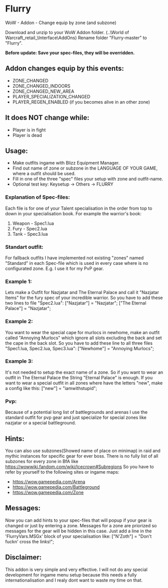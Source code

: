# Flurry
WoW - Addon - Change equip by zone (and subzone)

Download and unzip to your WoW Addon folder. (..\World of Warcraft\_retail_\Interface\AddOns)
Rename folder "Flurry-master" to "Flurry".

__Before update: Save your spec-files, they will be overridden.__

## Addon changes equip by this events:
- ZONE_CHANGED
- ZONE_CHANGED_INDOORS
- ZONE_CHANGED_NEW_AREA
- PLAYER_SPECIALIZATION_CHANGED
- PLAYER_REGEN_ENABLED (if you becomes alive in an other zone)

## It does NOT change while:
- Player is in fight
- Player is dead

## Usage:
- Make outfits ingame with Blizz Equipment Manager.
- Find out name of zone or subzone in the LANGUAGE OF YOUR GAME, where a outfit should be used.
- Fill in one of the three "spec" files your setup with zone and outfit-name.
- Optional test key: Keysetup -> Others -> FLURRY 

### Explanation of Spec-files:
Each file is for one of your Talent specialisation in the order from top to down in your specialisation book.
For example the warrior's book:
1. Weapon - Spec1.lua
2. Fury   - Spec2.lua
3. Tank   - Spec3.lua

### Standart outfit:
For fallback outfits I have implemented not existing "zones" named "Standard" in each Spec-file which is used in every case where is no configurated zone. E.g. I use it for my PvP gear.

### Example 1:
Lets make a Outfit for Nazjatar and The Eternal Palace and call it "Nazjatar Items" for the fury spec of your incredible warrior.
So you have to add these two lines to file "Spec2.lua":
["Nazjatar"] = "Nazjatar";
["The Eternal Palace"] = "Nazjatar";

### Example 2:
You want to wear the special cape for murlocs in newhome, make an outfit called "Annoying Murlocs" which ignore all slots excluding the back and set the cape in the back slot.
So you have to add these line to all three files "Spec1.lua, Spec2.lua, Spec3.lua":
["Newhome"] = "Annoying Murlocs";

### Example 3:
It's not needed to setup the exact name of a zone.
So if you want to wear an outfit in The Eternal Palace the String "Eternal Palace" is enough.
If you want to wear a special outfit in all zones where have the letters "new", make a config like this:
["new"] = "iamwithstupid";

### Pvp:
Because of a potential long list of battlegrounds and arenas I use the standard outfit for pvp gear and just specialize for special zones like nazjatar or a special battleground.

## Hints:
You can also use subzones(Showed name of place on minimap) in raid and mythic instances for specific gear for ever boss.
There is no fully list of all subzones for every zone in BfA like https://wowwiki.fandom.com/wiki/Icecrown#Subregions
So you have to refer by yourself to the following sites or ingame maps:

- https://wow.gamepedia.com/Arena
- https://wow.gamepedia.com/Battleground
- https://wow.gamepedia.com/Zone 

## Messages:
Now you can add hints to your spec-files that will popup if your gear is changed or just by entering a zone.
Messages for a zone are priorized so messages for the gear will be hidden in this case.
Just add a line in the 'FlurryVars.MSGx' block of your specialisation like:
["N'Zoth"] = "Don't fuckn' cross the links!";

## Disclaimer:

This addon is very simple and very effective.
I will not do any special development for ingame menu setup because this needs a fully internationalisation
and I realy dont want to waste my time on that.
